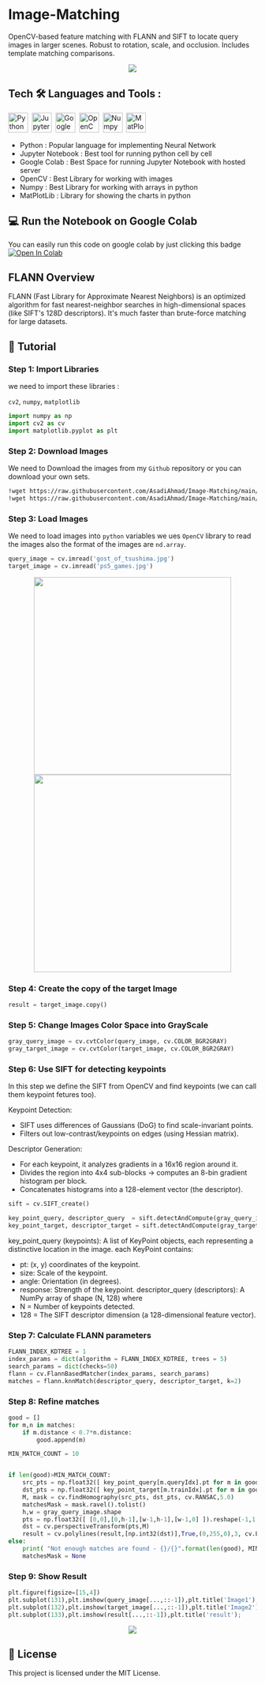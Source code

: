 # Image-Matching
OpenCV-based feature matching with FLANN and SIFT to locate query images in larger scenes. Robust to rotation, scale, and occlusion. Includes template matching comparisons.

<div display=flex align=center>
  <img src="/Pictures/result.jpg"/>
</div>

## Tech :hammer_and_wrench: Languages and Tools :

<div>
  <img src="https://github.com/devicons/devicon/blob/master/icons/python/python-original.svg" title="Python" alt="Python" width="40" height="40"/>&nbsp;
  <img src="https://github.com/devicons/devicon/blob/master/icons/jupyter/jupyter-original.svg" title="Jupyter Notebook" alt="Jupyter Notebook" width="40" height="40"/>&nbsp;
  <img src="https://assets.st-note.com/img/1670632589167-x9aAV8lmnH.png" title="Google Colab" alt="Google Colab" width="40" height="40"/>&nbsp;
  <img src="https://github.com/devicons/devicon/blob/master/icons/opencv/opencv-original.svg" title="OpenCV" alt="OpenCV" width="40" height="40"/>&nbsp;
  <img src="https://github.com/devicons/devicon/blob/master/icons/numpy/numpy-original.svg" title="Numpy" alt="Numpy" width="40" height="40"/>&nbsp;
  <img src="https://github.com/devicons/devicon/blob/master/icons/matplotlib/matplotlib-original.svg"  title="MatPlotLib" alt="MatPlotLib" width="40" height="40"/>&nbsp;
</div>

- Python : Popular language for implementing Neural Network
- Jupyter Notebook : Best tool for running python cell by cell
- Google Colab : Best Space for running Jupyter Notebook with hosted server
- OpenCV : Best Library for working with images
- Numpy : Best Library for working with arrays in python
- MatPlotLib : Library for showing the charts in python

## 💻 Run the Notebook on Google Colab

You can easily run this code on google colab by just clicking this badge [![Open In Colab](https://colab.research.google.com/assets/colab-badge.svg)](https://colab.research.google.com/github/AsadiAhmad/Image-Matching/blob/main/Code/Image_Matching.ipynb)

## FLANN Overview

FLANN (Fast Library for Approximate Nearest Neighbors) is an optimized algorithm for fast nearest-neighbor searches in high-dimensional spaces (like SIFT's 128D descriptors). It's much faster than brute-force matching for large datasets.

## 📝 Tutorial

### Step 1: Import Libraries

we need to import these libraries :

`cv2`, `numpy`, `matplotlib`

```python
import numpy as np
import cv2 as cv
import matplotlib.pyplot as plt
```

### Step 2: Download Images

We need to Download the images from my `Github` repository or you can download your own sets.

```sh
!wget https://raw.githubusercontent.com/AsadiAhmad/Image-Matching/main/Pictures/ps5_games.jpg -O ps5_games.jpg
!wget https://raw.githubusercontent.com/AsadiAhmad/Image-Matching/main/Pictures/gost_of_tsushima.jpg -O gost_of_tsushima.jpg
```

### Step 3: Load Images

We need to load images into `python` variables we ues `OpenCV` library to read the images also the format of the images are `nd.array`.

```python
query_image = cv.imread('gost_of_tsushima.jpg')
target_image = cv.imread('ps5_games.jpg')
```

<div display=flex align=center>
  <img src="/Pictures/gost_of_tsushima.jpg" width="400px"/>
  <img src="/Pictures/ps5_games.jpg" width="400px"/>
</div>

### Step 4: Create the copy of the target Image

```python
result = target_image.copy()
```

### Step 5: Change Images Color Space into GrayScale

```python
gray_query_image = cv.cvtColor(query_image, cv.COLOR_BGR2GRAY)
gray_target_image = cv.cvtColor(target_image, cv.COLOR_BGR2GRAY)
```

### Step 6: Use SIFT for detecting keypoints

In this step we define the SIFT from OpenCV and find keypoints (we can call them keypoint fetures too).

Keypoint Detection:

- SIFT uses differences of Gaussians (DoG) to find scale-invariant points.
- Filters out low-contrast/keypoints on edges (using Hessian matrix).

Descriptor Generation:

- For each keypoint, it analyzes gradients in a 16x16 region around it.
- Divides the region into 4x4 sub-blocks → computes an 8-bin gradient histogram per block.
- Concatenates histograms into a 128-element vector (the descriptor).

```python
sift = cv.SIFT_create()

key_point_query, descriptor_query  = sift.detectAndCompute(gray_query_image, None)
key_point_target, descriptor_target = sift.detectAndCompute(gray_target_image, None)
```

key_point_query (keypoints): A list of KeyPoint objects, each representing a distinctive location in the image. each KeyPoint contains:
- pt: (x, y) coordinates of the keypoint.
- size: Scale of the keypoint.
- angle: Orientation (in degrees).
- response: Strength of the keypoint.
descriptor_query (descriptors): A NumPy array of shape (N, 128) where 
- N = Number of keypoints detected.
- 128 = The SIFT descriptor dimension (a 128-dimensional feature vector).

### Step 7: Calculate FLANN parameters

```python
FLANN_INDEX_KDTREE = 1
index_params = dict(algorithm = FLANN_INDEX_KDTREE, trees = 5)
search_params = dict(checks=50)
flann = cv.FlannBasedMatcher(index_params, search_params)
matches = flann.knnMatch(descriptor_query, descriptor_target, k=2)
```

### Step 8: Refine matches

```python
good = []
for m,n in matches:
    if m.distance < 0.7*n.distance:
        good.append(m)

MIN_MATCH_COUNT = 10


if len(good)>MIN_MATCH_COUNT:
    src_pts = np.float32([ key_point_query[m.queryIdx].pt for m in good ]).reshape(-1,1,2)
    dst_pts = np.float32([ key_point_target[m.trainIdx].pt for m in good ]).reshape(-1,1,2)
    M, mask = cv.findHomography(src_pts, dst_pts, cv.RANSAC,5.0)
    matchesMask = mask.ravel().tolist()
    h,w = gray_query_image.shape
    pts = np.float32([ [0,0],[0,h-1],[w-1,h-1],[w-1,0] ]).reshape(-1,1,2)
    dst = cv.perspectiveTransform(pts,M)
    result = cv.polylines(result,[np.int32(dst)],True,(0,255,0),3, cv.LINE_AA)
else:
    print( "Not enough matches are found - {}/{}".format(len(good), MIN_MATCH_COUNT) )
    matchesMask = None
```

### Step 9: Show Result

```python
plt.figure(figsize=[15,4])
plt.subplot(131),plt.imshow(query_image[...,::-1]),plt.title('Image1');
plt.subplot(132),plt.imshow(target_image[...,::-1]),plt.title('Image2');
plt.subplot(133),plt.imshow(result[...,::-1]),plt.title('result');
```

<div display=flex align=center>
  <img src="/Pictures/result.jpg"/>
</div>

## 🪪 License

This project is licensed under the MIT License.
